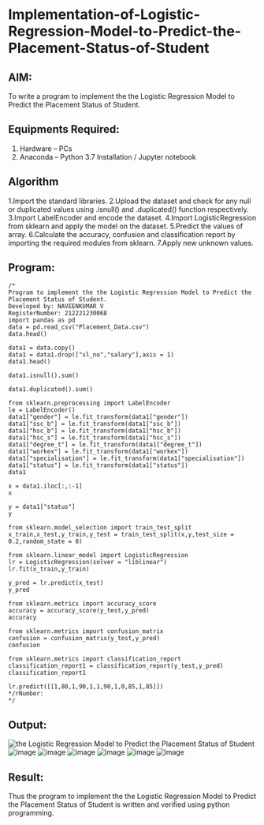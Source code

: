 # Implementation-of-Logistic-Regression-Model-to-Predict-the-Placement-Status-of-Student

## AIM:
To write a program to implement the the Logistic Regression Model to Predict the Placement Status of Student.

## Equipments Required:
1. Hardware – PCs
2. Anaconda – Python 3.7 Installation / Jupyter notebook

## Algorithm
1.Import the standard libraries.
2.Upload the dataset and check for any null or duplicated values using .isnull() and .duplicated() function respectively.
3.Import LabelEncoder and encode the dataset.
4.Import LogisticRegression from sklearn and apply the model on the dataset.
5.Predict the values of array.
6.Calculate the accuracy, confusion and classification report by importing the required modules from sklearn.
7.Apply new unknown values. 

## Program:
```
/*
Program to implement the the Logistic Regression Model to Predict the Placement Status of Student.
Developed by: NAVEENKUMAR V
RegisterNumber: 212221230068
import pandas as pd
data = pd.read_csv("Placement_Data.csv")
data.head()

data1 = data.copy()
data1 = data1.drop(["sl_no","salary"],axis = 1)
data1.head()

data1.isnull().sum()

data1.duplicated().sum()

from sklearn.preprocessing import LabelEncoder
le = LabelEncoder()
data1["gender"] = le.fit_transform(data1["gender"])
data1["ssc_b"] = le.fit_transform(data1["ssc_b"])
data1["hsc_b"] = le.fit_transform(data1["hsc_b"])
data1["hsc_s"] = le.fit_transform(data1["hsc_s"])
data1["degree_t"] = le.fit_transform(data1["degree_t"])
data1["workex"] = le.fit_transform(data1["workex"])
data1["specialisation"] = le.fit_transform(data1["specialisation"])
data1["status"] = le.fit_transform(data1["status"])
data1

x = data1.iloc[:,:-1]
x

y = data1["status"]
y

from sklearn.model_selection import train_test_split
x_train,x_test,y_train,y_test = train_test_split(x,y,test_size = 0.2,random_state = 0)

from sklearn.linear_model import LogisticRegression
lr = LogisticRegression(solver = "liblinear")
lr.fit(x_train,y_train)

y_pred = lr.predict(x_test)
y_pred

from sklearn.metrics import accuracy_score
accuracy = accuracy_score(y_test,y_pred)
accuracy

from sklearn.metrics import confusion_matrix
confusion = confusion_matrix(y_test,y_pred)
confusion

from sklearn.metrics import classification_report
classification_report1 = classification_report(y_test,y_pred)
classification_report1

lr.predict([[1,80,1,90,1,1,90,1,0,85,1,85]])
*/rNumber:  
*/
```

## Output:
![the Logistic Regression Model to Predict the Placement Status of Student](sam.png)
![image](https://user-images.githubusercontent.com/94165108/199606287-f46ff320-898a-4403-a9ac-2941715040a7.png)
![image](https://user-images.githubusercontent.com/94165108/199606334-5b8ef57e-7f94-436f-b065-eded1fcb8eac.png)
![image](https://user-images.githubusercontent.com/94165108/199606388-57509951-717f-4211-9173-a28fca4bf805.png)
![image](https://user-images.githubusercontent.com/94165108/199606427-44412d8b-fa7f-43c8-97e5-ffdd531f8954.png)
![image](https://user-images.githubusercontent.com/94165108/199606470-7770047b-f4be-4c6e-bbda-cb9189c9c97e.png)
![image](https://user-images.githubusercontent.com/94165108/199606527-880a8d23-6c81-4923-8296-62f6178895a4.png)

## Result:
Thus the program to implement the the Logistic Regression Model to Predict the Placement Status of Student is written and verified using python programming.
